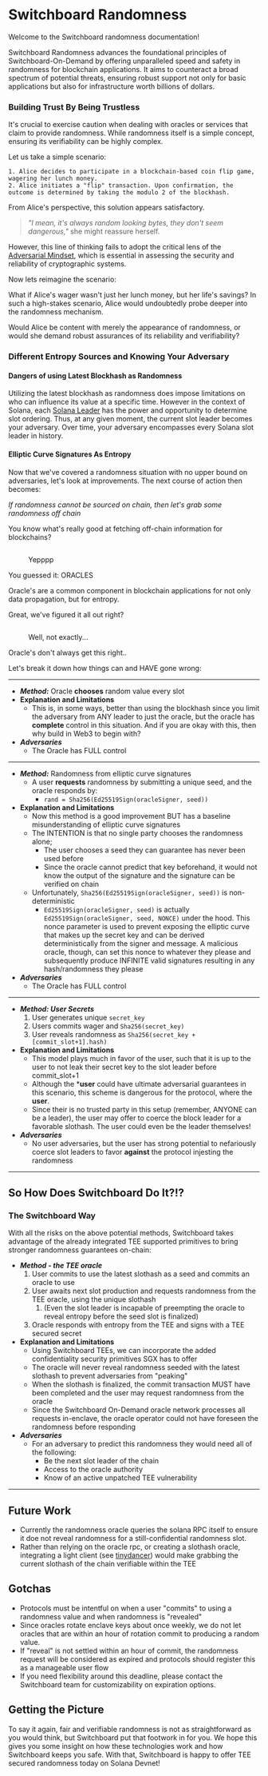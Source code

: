 # Switchboard Randomness

Welcome to the Switchboard randomness documentation!

Switchboard Randomness advances the foundational principles of Switchboard-On-Demand by offering unparalleled speed and safety in randomness for blockchain applications. It aims to counteract a broad spectrum of potential threats, ensuring robust support not only for basic applications but also for infrastructure worth billions of dollars.

### Building Trust By Being Trustless

It's crucial to exercise caution when dealing with oracles or services that claim to provide randomness. While randomness itself is a simple concept, ensuring its verifiability can be highly complex.

Let us take a simple scenario:

```
1. Alice decides to participate in a blockchain-based coin flip game, wagering her lunch money.
2. Alice initiates a "flip" transaction. Upon confirmation, the outcome is determined by taking the modulo 2 of the blockhash.
```

From Alice's perspective, this solution appears satisfactory.

> _"I mean, it's always random looking bytes, they don't seem dangerous,"_ she might reassure herself.&#x20;

However, this line of thinking fails to adopt the critical lens of the [Adversarial Mindset](https://papers.ssrn.com/sol3/papers.cfm?abstract\_id=3573099), which is essential in assessing the security and reliability of cryptographic systems.[ ](https://papers.ssrn.com/sol3/papers.cfm?abstract\_id=3573099)

Now lets reimagine the scenario:

What if Alice's wager wasn't just her lunch money, but her life's savings? In such a high-stakes scenario, Alice would undoubtedly probe deeper into the randomness mechanism.&#x20;

Would Alice be content with merely the appearance of randomness, or would she demand robust assurances of its reliability and verifiability?

### Different Entropy Sources and Knowing Your Adversary

#### Dangers of using Latest Blockhash as Randomness

Utilizing the latest blockhash as randomness does impose limitations on who can influence its value at a specific time. However in the context of Solana, each [Solana Leader](https://docs.solanalabs.com/consensus/leader-rotation) has the power and opportunity to determine slot ordering. Thus, at any given moment, the current slot leader becomes your adversary. Over time, your adversary encompasses every Solana slot leader in history.

#### Elliptic Curve Signatures As Entropy

Now that we've covered a randomness situation with no upper bound on adversaries, let's look at improvements. The next course of action then becomes:

_If randomness cannot be sourced on chain, then let's grab some randomness off chain_

You know what's really good at fetching off-chain information for blockchains?

<figure><img src=".gitbook/assets/giphy-1.gif" alt=""><figcaption><p>Yepppp</p></figcaption></figure>

You guessed it: ORACLES

Oracle's are a common component in blockchain applications for not only data propagation, but for entropy.

Great, we've figured it all out right?&#x20;

<figure><img src=".gitbook/assets/giphy-2.gif" alt=""><figcaption><p>Well, not exactly...</p></figcaption></figure>

Oracle's don't always get this right..

Let's break it down how things can and HAVE gone wrong:

***

* _**Method:**_ Oracle **chooses** random value every slot
* **Explanation and Limitations**
  * This is, in some ways, better than using the blockhash since you limit the adversary from ANY leader to just the oracle, but the oracle has **complete** control in this situation. And if you are okay with this, then why build in Web3 to begin with?
* _**Adversaries**_
  * The Oracle has FULL control

***

* _**Method:**_ Randomness from elliptic curve signatures
  * A user **requests** randomness by submitting a unique seed, and the oracle responds by:&#x20;
    * `rand = Sha256(Ed25519Sign(oracleSigner, seed))`
* **Explanation and Limitations**
  * Now this method is a good improvement BUT has a baseline misunderstanding of elliptic curve signatures
  * The INTENTION is that no single party chooses the randomness alone;&#x20;
    * The user chooses a seed they can guarantee has never been used before
    * Since the oracle cannot predict that key beforehand, it would not know the output of the signature and the signature can be verified on chain
  * Unfortunately, `Sha256(Ed25519Sign(oracleSigner, seed))` is non-deterministic
    * `Ed25519Sign(oracleSigner, seed)` is actually `Ed25519Sign(oracleSigner, seed, NONCE)` under the hood. This nonce parameter is used to prevent exposing the elliptic curve that makes up the secret key and can be derived deterministically from the signer and message.  A malicious oracle, though, can set this nonce to whatever they please and subsequently produce INFINITE valid signatures resulting in any hash/randomness they please&#x20;
* _**Adversaries**_
  * The Oracle has FULL control

***

* _**Method: User Secrets**_
  1. User generates unique `secret_key`
  2. Users commits wager and `Sha256(secret_key)`
  3. User reveals randomness as `Sha256(secret_key + [commit_slot+1].hash)`
* **Explanation and Limitations**
  * This model plays much in favor of the user, such that it is up to the user to not leak their secret key to the slot leader before commit\_slot+1
  * Although the \***user** could have ultimate adversarial guarantees in this scenario, this scheme is dangerous for the protocol, where the **user**.
  * Since their is no trusted party in this setup (remember, ANYONE can be a leader), the user may offer to coerce the block leader for a favorable slothash. The user could even be the leader themselves!
* _**Adversaries**_
  * No user adversaries, but the user has strong potential to nefariously coerce slot leaders to favor **against** the protocol injesting the randomness

***



## So How Does Switchboard Do It?!?

### The Switchboard Way

With all the risks on the above potential methods, Switchboard takes advantage of the already integrated TEE supported primitives to bring stronger randomness guarantees on-chain:

* _**Method - the TEE oracle**_
  1. User commits to use the latest slothash as a seed and commits an oracle to use
  2. User awaits next slot production and requests randomness from the TEE oracle, using the unique slothash
     1. (Even the slot leader is incapable of preempting the oracle to reveal entropy before the seed slot is finalized)
  3. Oracle responds with entropy from the TEE and signs with a TEE secured secret
* **Explanation and Limitations**
  * Using Switchboard TEEs, we can incorporate the added confidentiality security primitives SGX has to offer
  * The oracle will never reveal randomness seeded with the latest slothash to prevent adversaries from "peaking"
  * When the slothash is finalized, the commit  transaction MUST have been completed and the user may request randomness from the oracle
  * Since the Switchboard On-Demand oracle network processes all requests in-enclave, the oracle operator could not have foreseen the randomness before responding
* _**Adversaries**_
  * For an adversary to predict this randomness they would need all of the following:
    * Be the next slot leader of the chain
    * Access to the oracle authority
    * Know of an active unpatched TEE vulnerability

***

## Future Work

* Currently the randomness oracle queries the solana RPC itself to ensure it doe not reveal randomness for a still-confidential randomness slot.
* Rather than relying on the oracle rpc, or creating a slothash oracle, integrating a light client (see [tinydancer](https://docs.tinydancer.io/)) would make grabbing the current slothash of the chain verifiable within the TEE

## Gotchas

* Protocols must be intentful on when a user "commits" to using a randomness value and when randomness is "revealed"
* Since oracles rotate enclave keys about once weekly, we do not let oracles that are within an hour of rotation commit to producing a random value.
* If "reveal" is not settled within an hour of commit, the randomness request will be considered as expired and protocols should register this as a manageable user flow
* If you need flexibility around this deadline, please contact the Switchboard team for customizability on expiration options.

## Getting the Picture

To say it again, fair and verifiable randomness is not as straightforward as you would think, but Switchboard put that footwork in for you. We hope this gives you some insight on how these technologies work and how Switchboard keeps you safe.  With that, Switchboard is happy to offer TEE secured randomness today on Solana Devnet!
